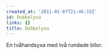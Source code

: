 ```yaml
---
created_at: '2011-01-07T21:46:15Z'
id: Dubbelyxa
links: {}
title: Dubbelyxa
---
```


En tvåhandsyxa med två rundade bilor.